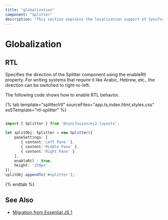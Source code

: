 ```yaml
---
title: "globalization"
component: "Splitter"
description: "This section explains the localization support of Syncfusion Splitter component."
---
```


# Globalization

## RTL

Specifies the direction of the Splitter component using the enableRtl property. For writing systems that require it like Arabic, Hebrew, etc., the direction can be switched to right-to-left.

The following code shows how to enable RTL behavior.

{% tab template="splitter/rtl" sourceFiles="app.ts,index.html,styles.css" es5Template="rtl-splitter" %}

```typescript

import { Splitter } from '@syncfusion/ej2-layouts';

let splitObj: Splitter = new Splitter({
    paneSettings: [
       { content:'Left Pane' },
       { content:'Middle Pane' },
       { content:'Right Pane' }
    ],
    enableRtl : true,
    height: '250px'
});
splitObj.appendTo('#splitter');

```

{% endtab %}

## See Also

* [Migration from Essential JS 1](./ej1-api-migration)
